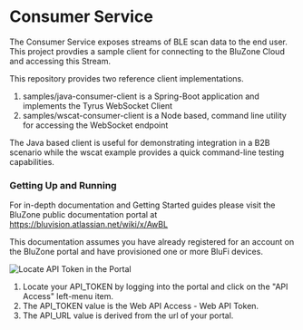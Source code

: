 # Consumer Service

The Consumer Service exposes streams of BLE scan data to the end user.  This project provdies a sample client for connecting to the BluZone Cloud and accessing this Stream.

This repository provides two reference client implementations.  

1. samples/java-consumer-client is a Spring-Boot application and implements the Tyrus WebSocket Client
2. samples/wscat-consumer-client is a Node based, command line utility for accessing the WebSocket endpoint

The Java based client is useful for demonstrating integration in a B2B scenario while the wscat example provides a quick command-line testing capabilities.

### Getting Up and Running

For in-depth documentation and Getting Started guides please visit the BluZone public documentation portal at https://bluvision.atlassian.net/wiki/x/AwBL


This documentation assumes you have already registered for an account on the BluZone portal and have provisioned one or more BluFi devices.

![Locate API Token in the Portal](https://raw.githubusercontent.com/bluzone/consumer-service/master/docs/images/portal-api-access-screen.png)


1. Locate your API_TOKEN by logging into the portal and click on the "API Access" left-menu item.
2. The API_TOKEN value is the Web API Access - Web API Token.
3. The API_URL value is derived from the url of your portal.
